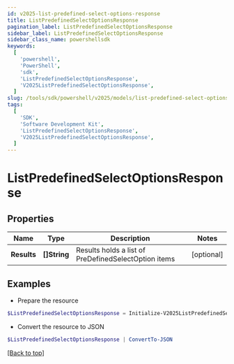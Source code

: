 ```yaml
---
id: v2025-list-predefined-select-options-response
title: ListPredefinedSelectOptionsResponse
pagination_label: ListPredefinedSelectOptionsResponse
sidebar_label: ListPredefinedSelectOptionsResponse
sidebar_class_name: powershellsdk
keywords:
  [
    'powershell',
    'PowerShell',
    'sdk',
    'ListPredefinedSelectOptionsResponse',
    'V2025ListPredefinedSelectOptionsResponse',
  ]
slug: /tools/sdk/powershell/v2025/models/list-predefined-select-options-response
tags:
  [
    'SDK',
    'Software Development Kit',
    'ListPredefinedSelectOptionsResponse',
    'V2025ListPredefinedSelectOptionsResponse',
  ]
---
```


# ListPredefinedSelectOptionsResponse

## Properties

| Name | Type | Description | Notes |
| --- | --- | --- | --- |
| **Results** | **[]String** | Results holds a list of PreDefinedSelectOption items | [optional] |

## Examples

- Prepare the resource

```powershell
$ListPredefinedSelectOptionsResponse = Initialize-V2025ListPredefinedSelectOptionsResponse  -Results null
```

- Convert the resource to JSON

```powershell
$ListPredefinedSelectOptionsResponse | ConvertTo-JSON
```

[[Back to top]](#)
